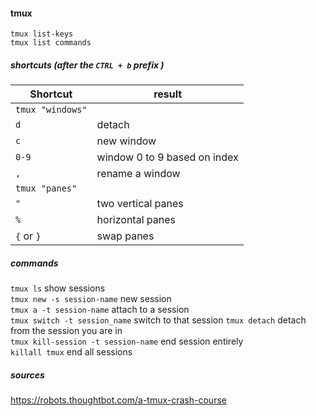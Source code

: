 #### tmux 
`tmux list-keys`  
`tmux list commands`  

##### shortcuts (after the `CTRL + b` prefix )
Shortcut|result
--------|------
 |`tmux "windows"`
`d` | detach
`c` | new window
`0-9` | window 0 to 9 based on index
`,` | rename a window
 | `tmux "panes"`
`"` | two vertical panes
`%` | horizontal panes
`{` or `}` | swap panes



##### commands 
`tmux ls` show sessions  
`tmux new -s session-name` new session  
`tmux a -t session-name` attach to a session  
`tmux switch -t session_name` switch to that session
`tmux detach`  detach from the session you are in  
`tmux kill-session -t session-name` end session entirely  
`killall tmux` end all sessions  

##### sources
https://robots.thoughtbot.com/a-tmux-crash-course